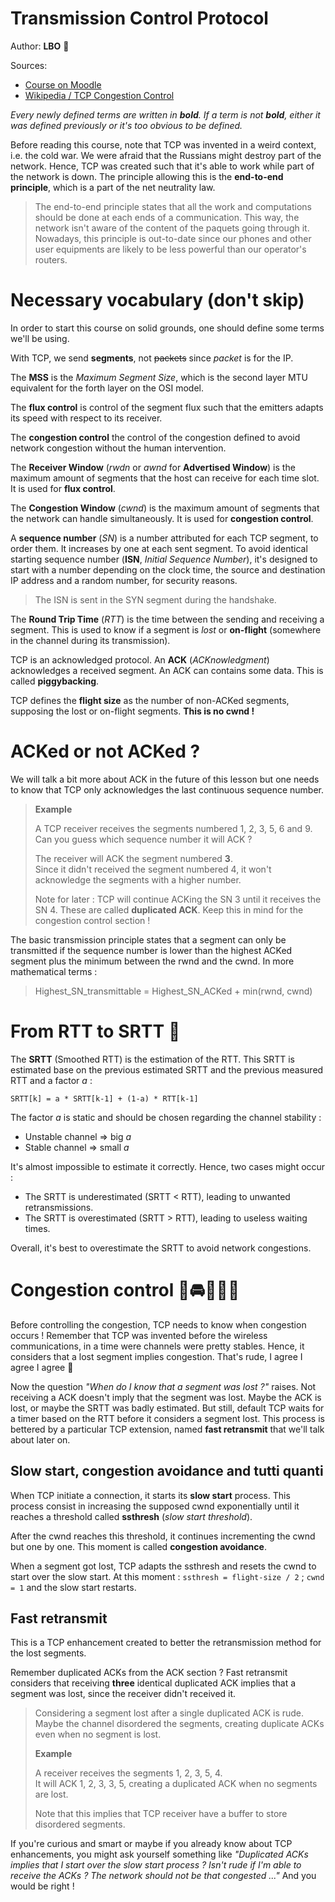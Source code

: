 # Transmission Control Protocol

Author: **LBO** 🥖

Sources:
  - [Course on Moodle](https://moodle.insa-lyon.fr/course/view.php?id=5794)
  - [Wikipedia / TCP Congestion Control](https://en.wikipedia.org/wiki/TCP_congestion_control)

_Every newly defined terms are written in __bold__._
_If a term is not __bold__, either it was defined previously or it's too obvious to be defined._

Before reading this course, note that TCP was invented in a weird context, i.e. the cold war.
We were afraid that the Russians might destroy part of the network.
Hence, TCP was created such that it's able to work while part of the network is down.
The principle allowing this is the __end-to-end principle__, which is a part of the net neutrality law.

> The end-to-end principle states that all the work and computations should be done at each ends of a communication.
> This way, the network isn't aware of the content of the paquets going through it.
> Nowadays, this principle is out-to-date since our phones and other user equipments are likely to be less powerful than our operator's routers.

# Necessary vocabulary (don't skip)

In order to start this course on solid grounds, one should define some terms we'll be using.

With TCP, we send __segments__, not ~~packets~~ since _packet_ is for the IP.

The __MSS__ is the _Maximum Segment Size_, which is the second layer MTU equivalent for the forth layer on the OSI model.

The __flux control__ is control of the segment flux such that the emitters adapts its speed with respect to its receiver.

The __congestion control__ the control of the congestion defined to avoid network congestion without the human intervention.

The __Receiver Window__ (_rwdn_ or _awnd_ for __Advertised Window__) is the maximum amount of segments that the host can receive for each time slot.
It is used for __flux control__.

The __Congestion Window__ (_cwnd_) is the maximum amount of segments that the network can handle simultaneously.
It is used for __congestion control__.

A __sequence number__ (_SN_) is a number attributed for each TCP segment, to order them.
It increases by one at each sent segment.
To avoid identical starting sequence number (__ISN__, _Initial Sequence Number_), it's designed to start with a number depending on the clock time, the source and destination IP address and a random number, for security reasons.

> The ISN is sent in the SYN segment during the handshake.

The __Round Trip Time__ (_RTT_) is the time between the sending and receiving a segment.
This is used to know if a segment is _lost_ or __on-flight__ (somewhere in the channel during its transmission).

TCP is an acknowledged protocol.
An __ACK__ (_ACKnowledgment_) acknowledges a received segment.
An ACK can contains some data.
This is called __piggybacking__.

TCP defines the __flight size__ as the number of non-ACKed segments, supposing the lost or on-flight segments.
__This is no cwnd !__

# ACKed or not ACKed ?

We will talk a bit more about ACK in the future of this lesson but one needs to know that TCP only acknowledges the last continuous sequence number.

> __Example__
> 
> A TCP receiver receives the segments numbered 1, 2, 3, 5, 6 and 9.\
> Can you guess which sequence number it will ACK ?
>
> The receiver will ACK the segment numbered __3__.\
> Since it didn't received the segment numbered 4, it won't acknowledge the segments with a higher number.
> 
> Note for later : TCP will continue ACKing the SN 3 until it receives the SN 4.
> These are called __duplicated ACK__.
> Keep this in mind for the congestion control section !

The basic transmission principle states that a segment can only be transmitted if the sequence number is lower than the highest ACKed segment plus the minimum between the rwnd and the cwnd.
In more mathematical terms :

> Highest_SN_transmittable = Highest_SN_ACKed + min(rwnd, cwnd)

# From RTT to SRTT 🚀

The __SRTT__ (Smoothed RTT) is the estimation of the RTT.
This SRTT is estimated base on the previous estimated SRTT and the previous measured RTT and a factor _a_ :

`SRTT[k] = a * SRTT[k-1] + (1-a) * RTT[k-1]`

The factor _a_ is static and should be chosen regarding the channel stability :

- Unstable channel => big _a_
- Stable channel => small _a_

It's almost impossible to estimate it correctly.
Hence, two cases might occur :

- The SRTT is underestimated (SRTT < RTT), leading to unwanted retransmissions.
- The SRTT is overestimated (SRTT > RTT), leading to useless waiting times.

Overall, it's best to overestimate the SRTT to avoid network congestions.

# Congestion control 🚗🚘💥🚙💢

Before controlling the congestion, TCP needs to know when congestion occurs !
Remember that TCP was invented before the wireless communications, in a time were channels were pretty stables.
Hence, it considers that a lost segment implies congestion.
That's rude, I agree I agree I agree 🐺

Now the question _"When do I know that a segment was lost ?"_ raises.
Not receiving a ACK doesn't imply that the segment was lost.
Maybe the ACK is lost, or maybe the SRTT was badly estimated.
But still, default TCP waits for a timer based on the RTT before it considers a segment lost.
This process is bettered by a particular TCP extension, named __fast retransmit__ that we'll talk about later on.

## Slow start, congestion avoidance and tutti quanti

When TCP initiate a connection, it starts its __slow start__ process.
This process consist in increasing the supposed cwnd exponentially until it reaches a threshold called __ssthresh__ (_slow start threshold_).

After the cwnd reaches this threshold, it continues incrementing the cwnd but one by one.
This moment is called __congestion avoidance__.

When a segment got lost, TCP adapts the ssthresh and resets the cwnd to start over the slow start.
At this moment :
`ssthresh = flight-size / 2` ; `cwnd = 1` and the slow start restarts.

## Fast retransmit

This is a TCP enhancement created to better the retransmission method for the lost segments.

Remember duplicated ACKs from the ACK section ?
Fast retransmit considers that receiving __three__ identical duplicated ACK implies that a segment was lost, since the receiver didn't received it.

> Considering a segment lost after a single duplicated ACK is rude.
> Maybe the channel disordered the segments, creating duplicate ACKs even when no segment is lost.
>
> __Example__
>
> A receiver receives the segments 1, 2, 3, 5, 4.\
> It will ACK 1, 2, 3, 3, 5, creating a duplicated ACK when no segments are lost.
>
> Note that this implies that TCP receiver have a buffer to store disordered segments.

If you're curious and smart or maybe if you already know about TCP enhancements, you might ask yourself something like 
_"Duplicated ACKs implies that I start over the slow start process ?_
_Isn't rude if I'm able to receive the ACKs ?_
_The network should not be that congested ..."_
And you would be right !

